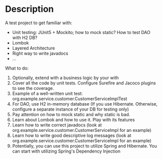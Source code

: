 # Description

A test project to get familiar with:
- Unit testing: JUnit5 + Mockito; how to mock static? How to test DAO with H2 DB?
- Lombok
- Layered Architecture
- Right way to write javadocs
- ...

What to do:
1. Optionally, extend with a business logic by your with
2. Cover all the code by unit tests. Configure Surefire and Jacoco plugins to see the coverage.
3. Example of a well-written unit test: org.example.service.customer.CustomerServiceImplTest
4. For DAO, use H2 in-memory database (If you use Hibernate. Otherwise, configure a separate instance of your DB for testing only)
5. Pay attention on how to mock static and why static is bad.
6. Learn about Lombok and how to use it. Play with its features
7. Learn how to write correct javadocs (look at org.example.service.customer.CustomerServiceImpl for an example)
8. Learn how to write good descriptive log messages (look at org.example.service.customer.CustomerServiceImpl for an example)
9. Potentially, you can use this project to utilize Spring and Hibernate. You can start with utilizing Spring's Dependency Injection